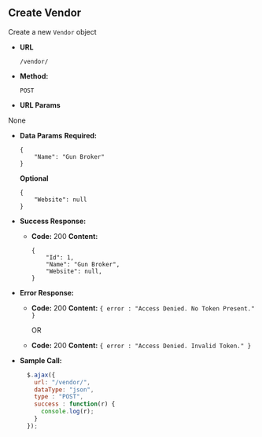 **Create Vendor**
----
Create a new `Vendor` object

* **URL**

  `/vendor/`

* **Method:**

  `POST`

*  **URL Params**

  None

* **Data Params**
  **Required:**
  ```
  {
      "Name": "Gun Broker"
  }
  ```
  **Optional**
  ```
  {
      "Website": null
  }
  ```

* **Success Response:**

  * **Code:** 200
    **Content:**
    ```
    {
	    "Id": 1,
	    "Name": "Gun Broker",
	    "Website": null,
    }
    ```

* **Error Response:**

  * **Code:** 200
    **Content:** `{ error : "Access Denied. No Token Present." }`

    OR

   * **Code:** 200
      **Content:** `{ error : "Access Denied. Invalid Token." }`

* **Sample Call:**

  ```javascript
    $.ajax({
      url: "/vendor/",
      dataType: "json",
      type : "POST",
      success : function(r) {
        console.log(r);
      }
    });
  ```
